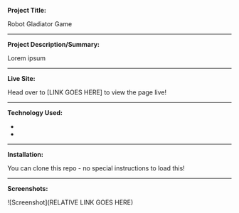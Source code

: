 **Project Title:**

Robot Gladiator Game

---

**Project Description/Summary:**

Lorem ipsum

---

**Live Site:**

Head over to [LINK GOES HERE] to view the page live!

---

**Technology Used:**

-
-

---

**Installation:**

You can clone this repo - no special instructions to load this!

---

**Screenshots:**

![Screenshot](RELATIVE LINK GOES HERE)
